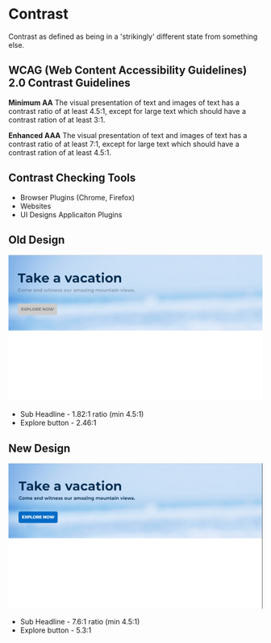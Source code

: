 # Contrast

Contrast as defined as being in a 'strikingly' different state from something else.

## WCAG (Web Content Accessibility Guidelines) 2.0 Contrast Guidelines 

**Minimum AA**
The visual presentation of text and images of text has a contrast ratio of at least 4.5:1, except for large text which should have a contrast ration of at least 3:1.

**Enhanced AAA**
The visual presentation of text and images of text has a contrast ratio of at least 7:1, except for large text which should have a contrast ration of at least 4.5:1.

## Contrast Checking Tools
* Browser Plugins (Chrome, Firefox)
* Websites
* UI Designs Applicaiton Plugins

## Old Design

![contrast-old-design](../images/contrast-old-design.png)

* Sub Headline - 1.82:1 ratio (min 4.5:1)
* Explore button - 2.46:1

## New Design

![contrast-new-design](../images/contrast-new-design.png)

* Sub Headline - 7.6:1 ratio (min 4.5:1)
* Explore button - 5.3:1
